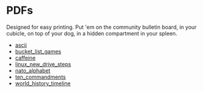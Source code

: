 <!---
make sure you're editing the template, doofus
--->

# PDFs

Designed for easy printing. Put 'em on the community bulletin board, in your cubicle, on top of your dog, in a hidden compartment in your spleen.

- <a href="/pdfs/ascii.pdf">ascii</a><br>
- <a href="/pdfs/bucket_list_games.pdf">bucket_list_games</a><br>
- <a href="/pdfs/caffeine.pdf">caffeine</a><br>
- <a href="/pdfs/linux_new_drive_steps.pdf">linux_new_drive_steps</a><br>
- <a href="/pdfs/nato_alphabet_print_version.pdf">nato_alphabet</a><br>
- <a href="/pdfs/ten_commandments.pdf">ten_commandments</a><br>
- <a href="/pdfs/world_history_timeline.pdf">world_history_timeline</a><br>
